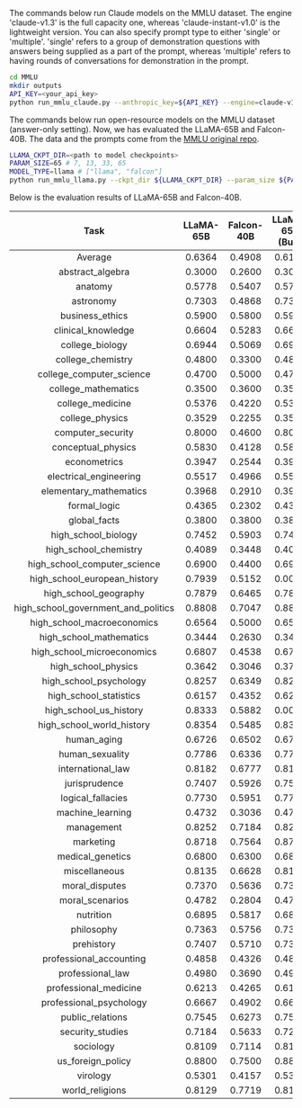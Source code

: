 The commands below run Claude models on the MMLU dataset. 
The engine 'claude-v1.3' is the full capacity one, whereas 'claude-instant-v1.0' is the lightweight version.
You can also specify prompt type to either 'single' or 'multiple'. 'single' refers to a group of demonstration questions with answers being supplied as a part of the prompt, whereas 'multiple' refers to having rounds of conversations for demonstration in the prompt.

```bash
cd MMLU
mkdir outputs
API_KEY=<your_api_key>
python run_mmlu_claude.py --anthropic_key=${API_KEY} --engine=claude-v1.3 --prompt_type='multiple'
```
The commands below run open-resource models on the MMLU dataset (answer-only setting). Now, we has evaluated the LLaMA-65B and Falcon-40B.
The data and the prompts come from the [MMLU original repo](https://github.com/hendrycks/test). 

```bash
LLAMA_CKPT_DIR=<path to model checkpoints>
PARAM_SIZE=65 # 7, 13, 33, 65
MODEL_TYPE=llama # ["llama", "falcon"] 
python run_mmlu_llama.py --ckpt_dir ${LLAMA_CKPT_DIR} --param_size ${PARAM_SIZE} --model_type ${MODEL_TYPE}
```

Below is the evaluation results of LLaMA-65B and Falcon-40B.

|Task|LLaMA-65B|Falcon-40B|LLaMA-65B (Bug)|
|:----:|:----:|:----:|:----:|
|Average|0.6364|0.4908|0.6144|
|abstract_algebra|0.3000|0.2600|0.3000|
|anatomy|0.5778|0.5407|0.5778|
|astronomy|0.7303|0.4868|0.7303|
|business_ethics|0.5900|0.5800|0.5900|
|clinical_knowledge|0.6604|0.5283|0.6604|
|college_biology|0.6944|0.5069|0.6944|
|college_chemistry|0.4800|0.3300|0.4800|
|college_computer_science|0.4700|0.5000|0.4700|
|college_mathematics|0.3500|0.3600|0.3500|
|college_medicine|0.5376|0.4220|0.5376|
|college_physics|0.3529|0.2255|0.3529|
|computer_security|0.8000|0.4600|0.8000|
|conceptual_physics|0.5830|0.4128|0.5830|
|econometrics|0.3947|0.2544|0.3947|
|electrical_engineering|0.5517|0.4966|0.5517|
|elementary_mathematics|0.3968|0.2910|0.3968|
|formal_logic|0.4365|0.2302|0.4365|
|global_facts|0.3800|0.3800|0.3800|
|high_school_biology|0.7452|0.5903|0.7452|
|high_school_chemistry|0.4089|0.3448|0.4089|
|high_school_computer_science|0.6900|0.4400|0.6900|
|high_school_european_history|0.7939|0.5152|0.0000|
|high_school_geography|0.7879|0.6465|0.7879|
|high_school_government_and_politics|0.8808|0.7047|0.8808|
|high_school_macroeconomics|0.6564|0.5000|0.6590|
|high_school_mathematics|0.3444|0.2630|0.3407|
|high_school_microeconomics|0.6807|0.4538|0.6765|
|high_school_physics|0.3642|0.3046|0.3709|
|high_school_psychology|0.8257|0.6349|0.8257|
|high_school_statistics|0.6157|0.4352|0.6204|
|high_school_us_history|0.8333|0.5882|0.0000|
|high_school_world_history|0.8354|0.5485|0.8354|
|human_aging|0.6726|0.6502|0.6726|
|human_sexuality|0.7786|0.6336|0.7786|
|international_law|0.8182|0.6777|0.8182|
|jurisprudence|0.7407|0.5926|0.7500|
|logical_fallacies|0.7730|0.5951|0.7730|
|machine_learning|0.4732|0.3036|0.4732|
|management|0.8252|0.7184|0.8252|
|marketing|0.8718|0.7564|0.8718|
|medical_genetics|0.6800|0.6300|0.6800|
|miscellaneous|0.8135|0.6628|0.8135|
|moral_disputes|0.7370|0.5636|0.7370|
|moral_scenarios|0.4782|0.2804|0.4771|
|nutrition|0.6895|0.5817|0.6895|
|philosophy|0.7363|0.5756|0.7363|
|prehistory|0.7407|0.5710|0.7377|
|professional_accounting|0.4858|0.4326|0.4858|
|professional_law|0.4980|0.3690|0.4935|
|professional_medicine|0.6213|0.4265|0.6176|
|professional_psychology|0.6667|0.4902|0.6650|
|public_relations|0.7545|0.6273|0.7545|
|security_studies|0.7184|0.5633|0.7224|
|sociology|0.8109|0.7114|0.8109|
|us_foreign_policy|0.8800|0.7500|0.8800|
|virology|0.5301|0.4157|0.5301|
|world_religions|0.8129|0.7719|0.8129|


